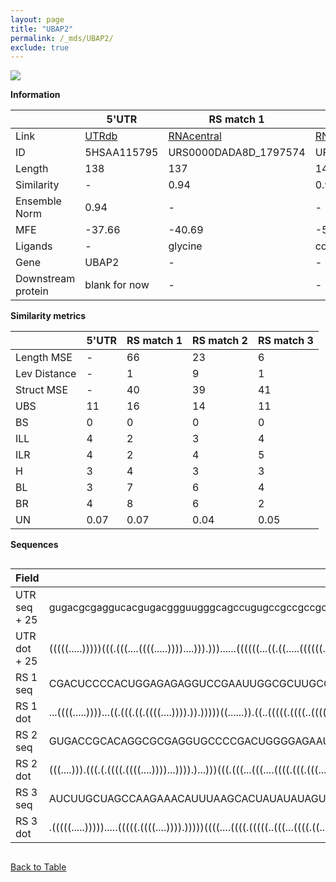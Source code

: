 ```yaml
---
layout: page
title: "UBAP2"
permalink: /_mds/UBAP2/
exclude: true
---
```




![](../../alns_9.28.22/aln_5HSAA115795_0.933.png?raw=true)


**Information**

| | 5'UTR       | RS match 1   | RS match 2  | RS match 3 |
| ---- | ----------- | ----------- | ----------- | ----------- |
| Link | <a href="http://utrdb.ba.itb.cnr.it/getutr/5HSAA115795/1" target="_blank" rel="noopener noreferrer">UTRdb</a>   | <a href="https://rnacentral.org/rna/URS0000DADA8D/1797574" target="_blank" rel="noopener noreferrer">RNAcentral</a>     |<a href="https://rnacentral.org/rna/URS000231CE71/1844" target="_blank" rel="noopener noreferrer">RNAcentral</a>  | <a href="https://rnacentral.org/rna/URS0002329FE0/385025" target="_blank" rel="noopener noreferrer">RNAcentral</a>   |
| ID | 5HSAA115795     | URS0000DADA8D_1797574     | URS000231CE71_1844     | URS0002329FE0_385025     |
| Length | 138     |  137    | 141   |  139    |
| Similarity | - | 0.94 | 0.93 | 0.95 |
| Ensemble Norm | 0.94 | - | - | - |
| MFE | -37.66 | -40.69 | -53.23 | -23.44 |
| Ligands | - | glycine | cobalamin | cobalamin |
| Gene | UBAP2 | - | - | - |
| Downstream protein | blank for now    |    -    | -  | - |


**Similarity metrics**

| | 5'UTR       | RS match 1   | RS match 2  | RS match 3 |
| ---- | ----------- | ----------- | ----------- | ----------- |
| Length MSE | - | 66 | 23 | 6 |
| Lev Distance | - | 1 | 9 | 1 |
| Struct MSE | - | 40 | 39 | 41 |
| UBS| 11 | 16 | 14 | 11 |
| BS | 0 | 0 | 0 | 0 |
| ILL | 4 | 2 | 3 | 4 |
| ILR | 4 | 2 | 4 | 5 |
| H | 3 | 4 | 3 | 3 |
| BL | 3 | 7 | 6 | 4 |
| BR | 4 | 8 | 6 | 2 |
| UN | 0.07 | 0.07 | 0.04 | 0.05 |

**Sequences**


<div style="overflow-x:auto;">

<table>
<colgroup>
<col width="30%" />
<col width="70%" />
</colgroup>
<thead>
<tr class="header">
<th>Field</th>
<th>Description</th>
</tr>
</thead>
<tbody>
<tr>
<td markdown="span">UTR seq + 25 </td>
<td markdown="span"> gugacgcgaggucacgugacggguugggcagccugugccgccgccgccgcuuuguaagaggcacauuggcagauuuucuauuuuguacauacauuauuuuguauauacuguauATGAACACCGCGAACAGCCTCTGTC </td>
</tr>
<tr>
<td markdown="span">UTR dot + 25  </td>
<td markdown="span"> (((((.....)))))(((.(((....((((.....))))....))).)))......((((((...((.((.....((((((...(((.(((((......))))).)))...))).)))....)).))..))))))...
</td>
</tr>


<tr>
<td markdown="span">RS 1 seq </td>
<td markdown="span"> CGACUCCCCACUGGAGAGAGGUCCGAAUUGGCGCUUGCGCCCAUGCGGCCCCACCGAAGGAGCAACCCGCAGCCCAAGCCCACCGAUGGCGACAAGGCACGGCGAAUCUCUCAGGUAAAGCGGACAGCGGGGGCAGC
</td>
</tr>


<tr>
<td markdown="span">RS 1 dot </td>
<td markdown="span"> ...((((.....))))...((.(((.((.((((....)))).)).)))))((......)).((..(((((.((((..((((.(((.((.(.....).))))).).........)))...).)).).))))).))...
</td>
</tr>


<tr>
<td markdown="span">RS 2 seq </td>
<td markdown="span"> GUGACCGCACAGGCGCGAGGUGCCCCGACUGGGGAGAAUCUGGGAAGCCGGUGGGAAUCCGGCACAGGCCCGCUGCGGUGAAUCGAGCCCCACACGGGGGACUCGACAAGUCCGAAGACCGGCCCCGCGUCCAACCAUCCA
</td>
</tr>


<tr>
<td markdown="span">RS 2 dot </td>
<td markdown="span"> (((....))).(((.(.((((.((((....))))...)))).)...)))(((.(((...(((....((((.(((.(((....(((((((((.....)))).))))).....))).)).).)))))))..))).))).....
</td>
</tr>


<tr>
<td markdown="span">RS 3 seq </td>
<td markdown="span"> AUCUUGCUAGCCAAGAAACAUUUAAGCACUAUAUAUAGUAUUUGAGGGGAAUCUGGUUAGAAUCCAGAACUGUCGCGCAACGGUGUUGUGAAUCUUAUAUUCACUCAGUCCGAUUACCUCUAUUUUUUGCCAAGCCUCG
</td>
</tr>


<tr>
<td markdown="span">RS 3 dot </td>
<td markdown="span"> .(((((.....))))).....(((((.((((....)))).)))))((((....((((.(((((..(((...((((.((...((((.(((((...)))))..))))..)).))))....))))))))..))))..)))).
</td>
</tr>

</tbody>
</table>


</div>


[Back to Table](../../display)
